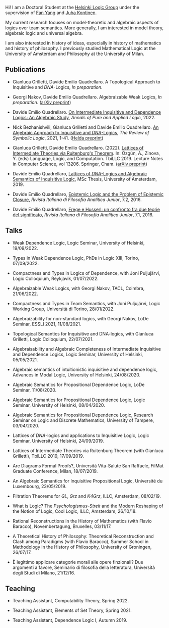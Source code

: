 <meta name="google-site-verification" content="XI55gdJiJFBpYrG1tiMydZhBJhIfqUSfel6nLqi_2FQ" />

Hi! I am a Doctoral Student at the [Helsinki Logic Group](https://wiki.helsinki.fi/display/Logic/Home) under the supervision of [Fan Yang](https://sites.google.com/site/fanyanghp/) and [Juha Kontinen](https://www.mv.helsinki.fi/home/jkontine/). 

My current research focuses on model-theoretic and algebraic aspects of logics over team semantics. More generally, I am interested in model theory, algebraic logic and universal algebra.

I am also interested in history of ideas, especially in history of mathematics and history of philosophy. I previously studied Mathematical Logic at the University of Amsterdam and Philosophy at the University of Milan.

## Publications

- Gianluca Grilletti, Davide Emilio Quadrellaro. A Topological Approach to Inquisitive and _DNA_-Logics, _In preparation_.

- Georgi Nakov, Davide Emilio Quadrellaro. Algebraizable Weak Logics, _In preparation_. ([arXiv preprint](https://arxiv.org/abs/2210.06047))

- Davide Emilio Quadrellaro. [On Intermediate Inquisitive and Dependence Logics: An Algebraic Study](https://www.sciencedirect.com/science/article/pii/S0168007222000586), _Annals of Pure and Applied Logic_, 2022.

- Nick Bezhanishvili, Gianluca Grilletti and Davide Emilio Quadrellaro. [An Algebraic Approach to Inquisitive and _DNA_-Logics](https://www.doi.org/10.1017/S175502032100054X), _The Review of Symbolic Logic_, 2021, 1-41. ([Helda preprint](https://researchportal.helsinki.fi/files/176225977/An_Algebraic_Approach_to_Inquisitive_and_DNA_Logics.pdf))

- Gianluca Grilletti, Davide Emilio Quadrellaro. (2022). [Lattices of Intermediate Theories via Ruitenburg's Theorem](https://doi.org/10.1007/978-3-030-98479-3_15). In: Özgün, A., Zinova, Y. (eds) Language, Logic, and Computation. TbiLLC 2019. Lecture Notes in Computer Science, vol 13206. Springer, Cham. ([arXiv preprint](https://arxiv.org/abs/2004.00989))

- Davide Emilio Quadrellaro, [Lattices of _DNA_-Logics and Algebraic Semantics of Inquisitive Logic](https://eprints.illc.uva.nl/1722/1/MoL-2019-25.text.pdf), MSc Thesis, University of Amsterdam, 2019.

- Davide Emilio Quadrellaro, [Epistemic Logic and the Problem of Epistemic Closure](https://riviste.unimi.it/index.php/rifanalitica/article/view/11089), _Rivista Italiana di Filosofia Analitica Junior_, 7.2, 2016.

- Davide Emilio Quadrellaro, [Frege e Husserl: un confronto fra due teorie del significato](https://riviste.unimi.it/index.php/rifanalitica/article/view/7114), _Rivista Italiana di Filosofia Analitica Junior_, 7.1, 2016.


## Talks
- Weak Dependence Logic, Logic Seminar, University of Helsinki, 19/09/2022.

- Types in Weak Dependence Logic, PhDs in Logic XIII, Torino, 07/09/2022.

- Compactness and Types in Logics of Dependence, with Joni Puljujärvi, Logic Colloquium, Reykjavik, 01/07/2022.

- Algebraizable Weak Logics, with Georgi Nakov, TACL, Coimbra, 21/06/2022.

- Compactness and Types in Team Semantics, with Joni Puljujärvi, Logic Working Group, Università di Torino, 28/01/2022.

- Algebraizability for non-standard logics, with Georgi Nakov, LoDe Seminar, ESSLI 2021, 11/08/2021.

- Topological Semantics for Inquisitive and DNA-logics, with Gianluca Grilletti, Logic Colloquium, 22/07/2021.

- Algebraisability and Algebraic Completeness of Intermediate Inquisitive and Dependence Logics, Logic Seminar, University of Helsinki, 05/05/2021.

- Algebraic semantics of intuitionistic inquisitive and dependence logic, Advances in Modal Logic, University of Helsinki, 24/08/2020.

- Algebraic Semantics for Propositional Dependence Logic, LoDe Seminar, 11/08/2020.

- Algebraic Semantics for Propositional Dependence Logic, Logic Seminar, University of Helsinki, 08/04/2020.

- Algebraic Semantics for Propositional Dependence Logic, Research Seminar on Logic and Discrete Mathematics, University of Tampere, 03/04/2020.

- Lattices of _DNA_-logics and applications to Inquisitive Logic, Logic Seminar, University of Helsinki, 24/09/2019.

- Lattices of Intermediate Theories via Ruitenburg Theorem (with Gianluca Grilletti), TbiLLC 2019, 17/09/2019.


- Are Diagrams Formal Proofs?, Università Vita-Salute San Raffaele, FilMat Graduate Conference, Milan, 18/07/2019.


- An Algebraic Semantics for Inquisitive Propositional Logic, Université du Luxembourg, 23/05/2019.


- Filtration Theorems for _GL_, _Grz_ and _K4Grz_, ILLC, Amsterdam, 08/02/19.

			
- What is Logic? The _Psychologismus-Streit_ and the Modern Reshaping of the Notion of Logic, Cool Logic, ILLC, Amsterdam, 26/10/18.


- Rational Reconstructions in the History of Mathematics (with Flavio Baracco), Novembertagung, Bruxelles, 03/11/17.	


- A Theoretical History of Philosophy: Theoretical Reconstruction and Clash among Paradigms (with Flavio Baracco), Summer School in Methodology in the History of Philosophy, University of Groningen, 26/07/17.

			
- È  legittimo applicare categorie morali alle opere finzionali? Due argomenti a favore, Seminario di filosofia della letteratura, Università degli Studi di Milano, 21/12/16.


## Teaching

- Teaching Assistant, Computability Theory, Spring 2022.

- Teaching Assistant, Elements of Set Theory, Spring 2021.

- Teaching Assistant, Dependence Logic I, Autumn 2019.
